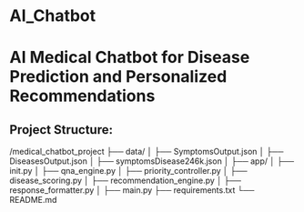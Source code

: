 # AI_Chatbot
# AI Medical Chatbot for Disease Prediction and Personalized Recommendations

## Project Structure:
/medical_chatbot_project
├── data/
│ ├── SymptomsOutput.json
│ ├── DiseasesOutput.json
│ ├── symptomsDisease246k.json
│
├── app/
│ ├── init.py
│ ├── qna_engine.py
│ ├── priority_controller.py
│ ├── disease_scoring.py
│ ├── recommendation_engine.py
│ ├── response_formatter.py
│
├── main.py
├── requirements.txt
└── README.md


